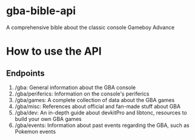 # gba-bible-api
A comprehensive bible about the classic console Gameboy Advance

# How to use the API

## Endpoints
1. /gba: General information about the GBA console
2. /gba/periferics: Information on the console's periferics
3. /gba/games: A complete collection of data about the GBA games
4. /gba/misc: References about official and fan-made stuff about GBA
5. /gba/dev: An in-depth guide about devkitPro and libtonc, resources to build your own GBA games
6. /gba/events: Information about past events regarding the GBA, such as Pokemon events